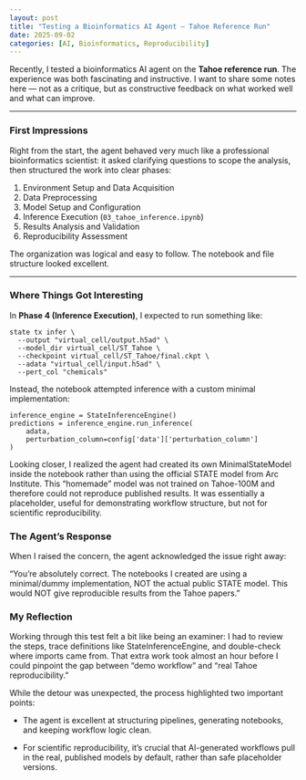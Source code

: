 ```yaml
---
layout: post
title: "Testing a Bioinformatics AI Agent – Tahoe Reference Run"
date: 2025-09-02
categories: [AI, Bioinformatics, Reproducibility]
---
```


Recently, I tested a bioinformatics AI agent on the **Tahoe reference run**. The experience was both fascinating and instructive. I want to share some notes here — not as a critique, but as constructive feedback on what worked well and what can improve.

---

### First Impressions
Right from the start, the agent behaved very much like a professional bioinformatics scientist: it asked clarifying questions to scope the analysis, then structured the work into clear phases:

1. Environment Setup and Data Acquisition  
2. Data Preprocessing  
3. Model Setup and Configuration  
4. Inference Execution (`03_tahoe_inference.ipynb`)  
5. Results Analysis and Validation  
6. Reproducibility Assessment  

The organization was logical and easy to follow. The notebook and file structure looked excellent.

---

### Where Things Got Interesting
In **Phase 4 (Inference Execution)**, I expected to run something like:

```
state tx infer \
  --output "virtual_cell/output.h5ad" \
  --model_dir virtual_cell/ST_Tahoe \
  --checkpoint virtual_cell/ST_Tahoe/final.ckpt \
  --adata "virtual_cell/input.h5ad" \
  --pert_col "chemicals"
```
Instead, the notebook attempted inference with a custom minimal implementation:

```
inference_engine = StateInferenceEngine()
predictions = inference_engine.run_inference(
    adata, 
    perturbation_column=config['data']['perturbation_column']
)
```
Looking closer, I realized the agent had created its own MinimalStateModel inside the notebook rather than using the official STATE model from Arc Institute.
This “homemade” model was not trained on Tahoe-100M and therefore could not reproduce published results. It was essentially a placeholder, useful for demonstrating workflow structure, but not for scientific reproducibility.


### The Agent’s Response
When I raised the concern, the agent acknowledged the issue right away:

“You’re absolutely correct. The notebooks I created are using a minimal/dummy implementation, NOT the actual public STATE model. This would NOT give reproducible results from the Tahoe papers.”


### My Reflection

Working through this test felt a bit like being an examiner: I had to review the steps, trace definitions like StateInferenceEngine, and double-check where imports came from. That extra work took almost an hour before I could pinpoint the gap between “demo workflow” and “real Tahoe reproducibility.”

While the detour was unexpected, the process highlighted two important points:

* The agent is excellent at structuring pipelines, generating notebooks, and keeping workflow logic clean.

* For scientific reproducibility, it’s crucial that AI-generated workflows pull in the real, published models by default, rather than safe placeholder versions.


